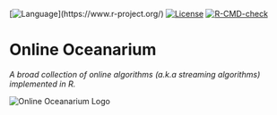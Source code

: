 [![Language](https://img.shields.io/badge/Language-R_(4.1.0%2B)-orange.svg)](https://www.r-project.org/)
[![License](https://img.shields.io/badge/License-MIT-yellow.svg)](https://opensource.org/licenses/MIT)
[![R-CMD-check](https://github.com/THargreaves/onlineoceanarium/workflows/R-CMD-check/badge.svg)](https://github.com/THargreaves/onlineoceanarium/actions)

# Online Oceanarium

_A broad collection of online algorithms (a.k.a streaming algorithms) implemented in R._

![Online Oceanarium Logo](https://user-images.githubusercontent.com/38204689/118853426-a6b9d300-b8cb-11eb-97f1-6420cd8c59a1.png)
